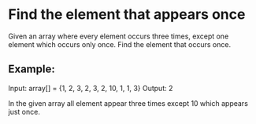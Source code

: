 # Find the element that appears once

Given an array where every element occurs three times, except one element which occurs only once.
Find the element that occurs once.

## Example:
 Input: array[] = {1, 2, 3, 2, 3, 2, 10, 1, 1, 3}
 Output: 2

In the given array all element appear three times except 10 which appears just once.